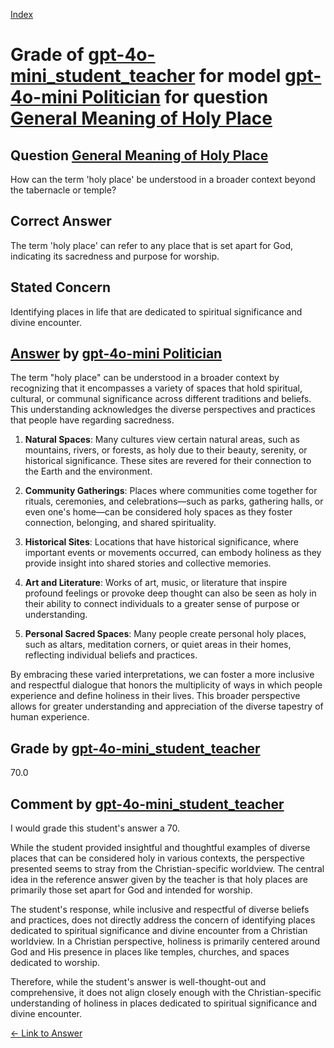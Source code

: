 
[Index](../../../../index.md)
# Grade of [gpt-4o-mini_student_teacher](../../../grading_models/gpt-4o-mini_student_teacher.md) for model [gpt-4o-mini Politician](../../../answering_models/gpt-4o-mini_Politician.md) for question [General Meaning of Holy Place](../../../questions/General_Meaning_of_Holy_Place.md)

## Question [General Meaning of Holy Place](../../../questions/General_Meaning_of_Holy_Place.md)
How can the term 'holy place' be understood in a broader context beyond the tabernacle or temple?

## Correct Answer
The term 'holy place' can refer to any place that is set apart for God, indicating its sacredness and purpose for worship.

## Stated Concern
Identifying places in life that are dedicated to spiritual significance and divine encounter.

## [Answer](../General_Meaning_of_Holy_Place.md) by [gpt-4o-mini Politician](../../../answering_models/gpt-4o-mini_Politician.md)
The term "holy place" can be understood in a broader context by recognizing that it encompasses a variety of spaces that hold spiritual, cultural, or communal significance across different traditions and beliefs. This understanding acknowledges the diverse perspectives and practices that people have regarding sacredness. 

1. **Natural Spaces**: Many cultures view certain natural areas, such as mountains, rivers, or forests, as holy due to their beauty, serenity, or historical significance. These sites are revered for their connection to the Earth and the environment.

2. **Community Gatherings**: Places where communities come together for rituals, ceremonies, and celebrations—such as parks, gathering halls, or even one's home—can be considered holy spaces as they foster connection, belonging, and shared spirituality.

3. **Historical Sites**: Locations that have historical significance, where important events or movements occurred, can embody holiness as they provide insight into shared stories and collective memories.

4. **Art and Literature**: Works of art, music, or literature that inspire profound feelings or provoke deep thought can also be seen as holy in their ability to connect individuals to a greater sense of purpose or understanding.

5. **Personal Sacred Spaces**: Many people create personal holy places, such as altars, meditation corners, or quiet areas in their homes, reflecting individual beliefs and practices.

By embracing these varied interpretations, we can foster a more inclusive and respectful dialogue that honors the multiplicity of ways in which people experience and define holiness in their lives. This broader perspective allows for greater understanding and appreciation of the diverse tapestry of human experience.

## Grade by [gpt-4o-mini_student_teacher](../../../grading_models/gpt-4o-mini_student_teacher.md)
70.0

## Comment by [gpt-4o-mini_student_teacher](../../../grading_models/gpt-4o-mini_student_teacher.md)
I would grade this student's answer a 70. 

While the student provided insightful and thoughtful examples of diverse places that can be considered holy in various contexts, the perspective presented seems to stray from the Christian-specific worldview. The central idea in the reference answer given by the teacher is that holy places are primarily those set apart for God and intended for worship. 

The student's response, while inclusive and respectful of diverse beliefs and practices, does not directly address the concern of identifying places dedicated to spiritual significance and divine encounter from a Christian worldview. In a Christian perspective, holiness is primarily centered around God and His presence in places like temples, churches, and spaces dedicated to worship.

Therefore, while the student's answer is well-thought-out and comprehensive, it does not align closely enough with the Christian-specific understanding of holiness in places dedicated to spiritual significance and divine encounter.

[&lt;- Link to Answer](../General_Meaning_of_Holy_Place.md)
